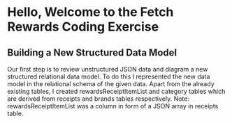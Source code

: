 # Hello, Welcome to the Fetch Rewards Coding Exercise

## Building a New Structured Data Model
Our first step is to review unstructured JSON data and diagram a new structured relational data model. To do this I represented the new data model in the relational schema of the given data.
Apart from the already existing tables, I created rewardsReceiptItemList and category tables which are derived from receipts and brands tables respectively.
Note: rewardsReceiptItemList was a column in form of a JSON array in receipts table.
